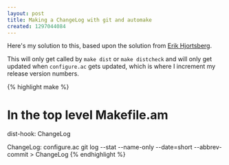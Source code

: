 ```yaml
--- 
layout: post
title: Making a ChangeLog with git and automake
created: 1297044084
---
```

Here's my solution to this, based upon the solution from <a href="http://erikhjortsberg.blogspot.com/2010/06/using-automake-to-generate-changelog.html">Erik Hjortsberg</a>.

This will only get called by `make dist` or `make distcheck` and will only get updated when `configure.ac` gets updated, which is where I increment my release version numbers.

{% highlight make %}
# In the top level Makefile.am
dist-hook: ChangeLog

ChangeLog: configure.ac
    git log --stat --name-only --date=short --abbrev-commit > ChangeLog
{% endhighlight %}
